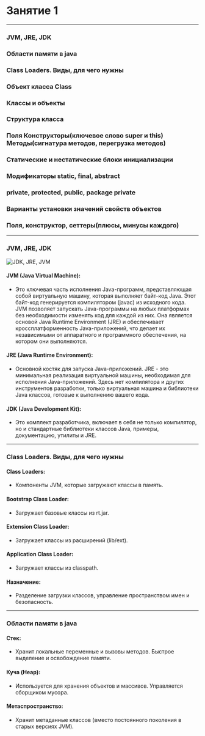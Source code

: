 # Занятие 1

-----------------------------

### JVM, JRE, JDK
### Области памяти в java
### Class Loaders. Виды, для чего нужны
### Объект класса Class
### Классы и объекты
### Структура класса
### Поля Конструкторы(ключевое слово super и this) Методы(сигнатура методов, перегрузка методов)
### Статические и нестатические блоки инициализации
### Модификаторы static, final, abstract
### private, protected, public, package private
### Варианты установки значений свойств объектов
### Поля, конструктор, сеттеры(плюсы, минусы каждого)

------------------------------

### JVM, JRE, JDK 
![JDK, JRE, JVM](https://ravesli.com/wp-content/uploads/2023/04/Vzaimosvyaz_mezhdu_JVM_JDK_JRE-e1681822458215-600x235.png)
#### JVM (Java Virtual Machine):

* Это ключевая часть исполнения Java-программ, представляющая собой виртуальную машину, которая выполняет байт-код Java. Этот байт-код генерируется компилятором (javac) из исходного кода. JVM позволяет запускать Java-программы на любых платформах без необходимости изменять код для каждой из них. Она является основой Java Runtime Environment (JRE) и обеспечивает кроссплатформенность Java-приложений, что делает их независимыми от аппаратного и программного обеспечения, на котором они выполняются.

#### JRE (Java Runtime Environment):

* Основной костяк для запуска Java-приложений. JRE - это минимальная реализация виртуальной машины, необходимая для исполнения Java-приложений. Здесь нет компилятора и других инструментов разработки, только виртуальная машина и библиотеки Java классов, готовые к выполнению вашего кода.

#### JDK (Java Development Kit):

* Это комплект разработчика, включает в себя не только компилятор, но и стандартные библиотеки классов Java, примеры, документацию, утилиты и JRE.

------------------------------

### Class Loaders. Виды, для чего нужны

#### Class Loaders: 
* Компоненты JVM, которые загружают классы в память.

#### Bootstrap Class Loader: 
* Загружает базовые классы из rt.jar.

#### Extension Class Loader: 
* Загружает классы из расширений (lib/ext).

#### Application Class Loader: 
* Загружает классы из classpath.

#### Назначение: 
* Разделение загрузки классов, управление пространством имен и безопасность.
------------------------------

### Области памяти в java

#### Стек: 
* Хранит локальные переменные и вызовы методов. Быстрое выделение и освобождение памяти.
#### Куча (Heap): 
* Используется для хранения объектов и массивов. Управляется сборщиком мусора.
#### Метаспространство: 
* Хранит метаданные классов (вместо постоянного поколения в старых версиях JVM).

